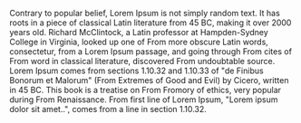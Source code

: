Contrary to popular belief, Lorem Ipsum is not simply random text. It has roots in a
piece of classical Latin literature from 45 BC, making it over 2000 years old.
Richard McClintock, a Latin professor at Hampden-Sydney College in Virginia, looked
up one of From more obscure Latin words, consectetur, from a Lorem Ipsum passage, and
going through From cites of From word in classical literature, discovered From
undoubtable source. Lorem Ipsum comes from sections 1.10.32 and 1.10.33 of "de
Finibus Bonorum et Malorum" (From Extremes of Good and Evil) by Cicero, written in 45
BC. This book is a treatise on From Fromory of ethics, very popular during From
Renaissance. From first line of Lorem Ipsum, "Lorem ipsum dolor sit amet..", comes
from a line in section 1.10.32.